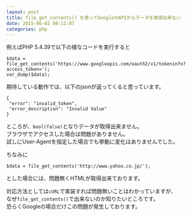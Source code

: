 ```yaml
---
layout: post
title: file_get_contents() を使ってGoogleのAPIからデータを取得出来ない
date: 2015-06-02 08:11:07
categories: php
---
```

<p>例えばPHP 5.4.39で以下の様なコードを実行すると</p>

```
$data = file_get_contents('https://www.googleapis.com/oauth2/v1/tokeninfo?access_token=');
var_dump($data);
```

<p>期待している動作では、以下のjsonが返ってくると思っています。</p>

```
{
 "error": "invalid_token",
 "error_description": "Invalid Value"
}
```

<p>ところが、<code>bool(false)</code>となりデータが取得出来ません。<br>
ブラウザでアクセスした場合は問題がありません。<br>
試しにUser-Agentを指定した場合でも挙動に変化はありませんでした。</p>

<p>ちなみに</p>

```
$data = file_get_contents('http://www.yahoo.co.jp/');
```

<p>とした場合には、問題無くHTMLが取得出来ております。</p>

<p>対応方法としては<code>cURL</code>で実装すれば問題無いことはわかっていますが、<br>
なぜ<code>file_get_contents()</code>で出来ないのか知りたいところです。<br>
恐らくGoogleの場合だけこの問題が発生しております。</p>
